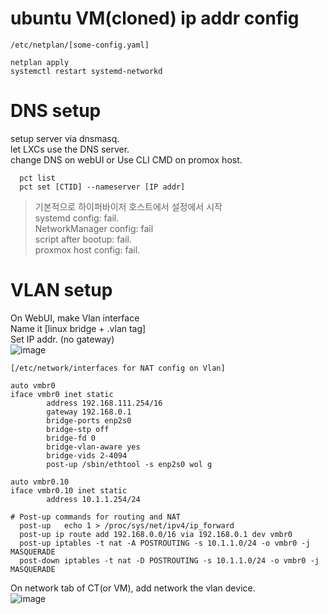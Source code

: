
 # ubuntu VM(cloned) ip addr config 
  ```
  /etc/netplan/[some-config.yaml]  

  netplan apply
  systemctl restart systemd-networkd
  ```

# DNS setup
  setup server via dnsmasq.\
  let LXCs use the DNS server.\
  change DNS on webUI or Use CLI CMD on promox host.
  ```
	pct list
	pct set [CTID] --nameserver [IP addr]
  ```  
  
  > 기본적으로 하이퍼바이저 호스트에서 설정에서 시작\
  systemd config: fail.\
  NetworkManager config: fail \
  script after bootup: fail.\
  proxmox host config: fail.

# VLAN setup
  On WebUI, make Vlan interface\
  Name it [linux bridge + .vlan tag]\
  Set IP addr. (no gateway)\
  ![image](https://github.com/hlrrr/infra/assets/74647150/f1f52ac1-37d1-4b24-8dba-798c171607b1)
  
  ```
 [/etc/network/interfaces for NAT config on Vlan]

  auto vmbr0
  iface vmbr0 inet static
          address 192.168.111.254/16
          gateway 192.168.0.1
          bridge-ports enp2s0
          bridge-stp off
          bridge-fd 0
          bridge-vlan-aware yes
          bridge-vids 2-4094
          post-up /sbin/ethtool -s enp2s0 wol g

  auto vmbr0.10
  iface vmbr0.10 inet static
          address 10.1.1.254/24

  # Post-up commands for routing and NAT
    post-up   echo 1 > /proc/sys/net/ipv4/ip_forward
    post-up ip route add 192.168.0.0/16 via 192.168.0.1 dev vmbr0
    post-up iptables -t nat -A POSTROUTING -s 10.1.1.0/24 -o vmbr0 -j MASQUERADE
    post-down iptables -t nat -D POSTROUTING -s 10.1.1.0/24 -o vmbr0 -j MASQUERADE
  ```
  
  On network tab of CT(or VM), add network the vlan device.\
  ![image](https://github.com/hlrrr/infra/assets/74647150/5d49ba03-dc28-408a-a225-f1b96d43225a)
